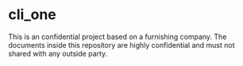 # cli_one
This is an confidential project based on a furnishing company. The documents inside this repository are highly confidential and must not shared with any outside party.
